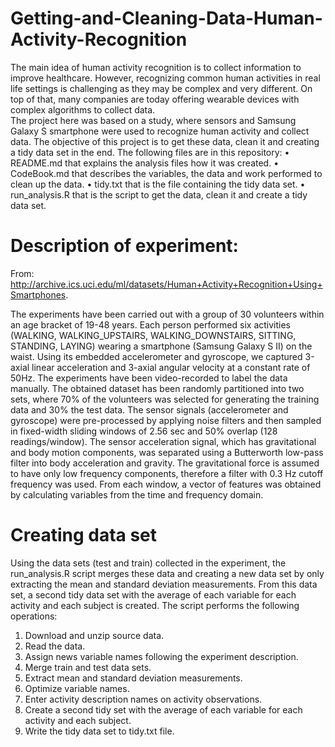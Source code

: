 # Getting-and-Cleaning-Data-Human-Activity-Recognition

The main idea of human activity recognition is to collect information to improve healthcare. However, recognizing common human activities in real life settings is challenging as they may be complex and very different. On top of that, many companies are today offering wearable devices with complex algorithms to collect data.    
The project here was based on a study, where sensors and Samsung Galaxy S smartphone were used to recognize human activity and collect data. The objective of this project is to get these data, clean it and creating a tidy data set in the end. 
The following files are in this repository: 
•	README.md that explains the analysis files how it was created.
•	CodeBook.md that describes the variables, the data and work performed to clean up the data.
•	tidy.txt that is the file containing the tidy data set.
•	run_analysis.R that is the script to get the data, clean it and create a tidy data set. 

# Description of experiment:

From: http://archive.ics.uci.edu/ml/datasets/Human+Activity+Recognition+Using+Smartphones.

The experiments have been carried out with a group of 30 volunteers within an age bracket of 19-48 years. Each person performed six activities (WALKING, WALKING_UPSTAIRS, WALKING_DOWNSTAIRS, SITTING, STANDING, LAYING) wearing a smartphone (Samsung Galaxy S II) on the waist. Using its embedded accelerometer and gyroscope, we captured 3-axial linear acceleration and 3-axial angular velocity at a constant rate of 50Hz. The experiments have been video-recorded to label the data manually. The obtained dataset has been randomly partitioned into two sets, where 70% of the volunteers was selected for generating the training data and 30% the test data. 
The sensor signals (accelerometer and gyroscope) were pre-processed by applying noise filters and then sampled in fixed-width sliding windows of 2.56 sec and 50% overlap (128 readings/window). The sensor acceleration signal, which has gravitational and body motion components, was separated using a Butterworth low-pass filter into body acceleration and gravity. The gravitational force is assumed to have only low frequency components, therefore a filter with 0.3 Hz cutoff frequency was used. From each window, a vector of features was obtained by calculating variables from the time and frequency domain.

# Creating data set

Using the data sets (test and train) collected in the experiment, the run_analysis.R script merges these data and creating a new data set by only extracting the mean and standard deviation measurements. From this data set, a second tidy data set with the average of each variable for each activity and each subject is created. The script performs the following operations:
1.	Download and unzip source data.
2.	Read the data.
3.	Assign news variable names following the experiment description.
4.	Merge train and test data sets.
5.	Extract mean and standard deviation measurements.
6.	Optimize variable names.
7.	Enter activity description names on activity observations.
8.	Create a second tidy set with the average of each variable for each activity and each subject.
9.	Write the tidy data set to tidy.txt file.
